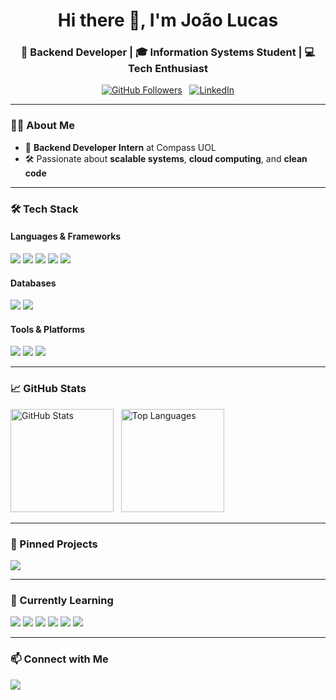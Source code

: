 <h1 align="center">Hi there 👋, I'm João Lucas</h1>
<h3 align="center">🚀 Backend Developer | 🎓 Information Systems Student | 💻 Tech Enthusiast</h3>

<p align="center">
  <a href="https://github.com/JLRdevv"><img src="https://img.shields.io/github/followers/JLRdevv?label=Follow&style=social" alt="GitHub Followers"></a>
  &nbsp;
  <a href="https://linkedin.com/in/jlrads"><img src="https://img.shields.io/badge/LinkedIn-Follow-blue?style=social&logo=linkedin" alt="LinkedIn"></a>
</p>

---

### 👨‍💻 About Me  
- 💼 **Backend Developer Intern** at Compass UOL   
- 🛠 Passionate about **scalable systems**, **cloud computing**, and **clean code**  

---

### 🛠 Tech Stack  

#### Languages & Frameworks  
<p>
  <img src="https://img.shields.io/badge/JavaScript-F7DF1E?style=for-the-badge&logo=javascript&logoColor=black" />
  <img src="https://img.shields.io/badge/TypeScript-3178C6?style=for-the-badge&logo=typescript&logoColor=white" />
  <img src="https://img.shields.io/badge/Node.js-339933?style=for-the-badge&logo=node.js&logoColor=white" />
  <img src="https://img.shields.io/badge/NestJS-E0234E?style=for-the-badge&logo=nestjs&logoColor=white" />
  <img src="https://img.shields.io/badge/Python-3776AB?style=for-the-badge&logo=python&logoColor=white" />
</p>

#### Databases  
<p>
  <img src="https://img.shields.io/badge/MongoDB-47A248?style=for-the-badge&logo=mongodb&logoColor=white" />
  <img src="https://img.shields.io/badge/PostgreSQL-4169E1?style=for-the-badge&logo=postgresql&logoColor=white" />
</p>

#### Tools & Platforms  
<p>
  <img src="https://img.shields.io/badge/Git-F05032?style=for-the-badge&logo=git&logoColor=white" />
  <img src="https://img.shields.io/badge/Vercel-000000?style=for-the-badge&logo=vercel&logoColor=white" />
  <img src="https://img.shields.io/badge/Postman-FF6C37?style=for-the-badge&logo=postman&logoColor=white" />
</p>

---

### 📈 GitHub Stats  

<p>
  <img src="https://github-readme-stats.vercel.app/api?username=joaolucas&show_icons=true&theme=tokyonight" alt="GitHub Stats" height="165"/>
  &nbsp;
  <img src="https://github-readme-stats.vercel.app/api/top-langs/?username=joaolucas&layout=compact&theme=tokyonight" alt="Top Languages" height="165"/>
</p>

---

### 📌 Pinned Projects  

<p>
  <a href="https://github.com/JLRdevv/Moossage-of-the-day">
    <img src="https://github-readme-stats.vercel.app/api/pin/?username=JLRdevv&repo=Moossage-of-the-day&theme=tokyonight&show_owner=true" />
  </a>
</p>

---

### 🌱 Currently Learning  
<p>
  <img src="https://img.shields.io/badge/ABAP-000000?style=for-the-badge&logoColor=white" />
  <img src="https://img.shields.io/badge/Docker-2496ED?style=for-the-badge&logo=docker&logoColor=white" />
  <img src="https://img.shields.io/badge/Docker-2496ED?style=for-the-badge&logo=docker&logoColor=white" />
  <img src="https://img.shields.io/badge/AWS-FF9900?style=for-the-badge&logo=amazon-aws&logoColor=white" />
  <img src="https://img.shields.io/badge/RabbitMQ-FF6600?style=for-the-badge&logo=rabbitmq&logoColor=white" />
  <img src="https://img.shields.io/badge/Apache%20Kafka-231F20?style=for-the-badge&logo=apache-kafka&logoColor=white" />
</p>

---

### 📫 Connect with Me  
<p>
  <a href="https://linkedin.com/in/joaolucas"><img src="https://img.shields.io/badge/LinkedIn-0077B5?style=for-the-badge&logo=linkedin&logoColor=white" /></a>
</p>


